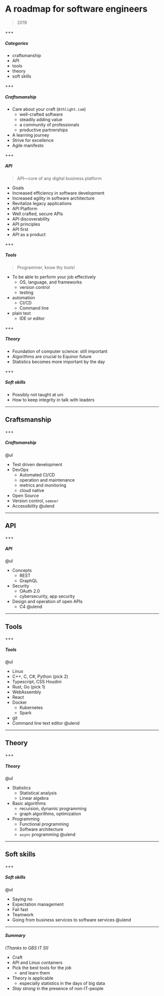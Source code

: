 # A roadmap for software engineers

> 2019

+++

##### Categories

* craftsmanship
* API
* tools
* theory
* soft skills

+++

##### Craftsmanship

* Care about your craft (`8thlight.com`)
  * well-crafted software
  * steadily adding value
  * a community of professionals
  * productive partnerships
* A learning journey
* Strive for excellence
* Agile manifesto


+++

##### API

> API—core of any digital business platform

* Goals
 * Increased efficiency in software development
 * Increased agility in software architecture
 * Revitalize legacy applications
* API Platform
 * Well crafted, secure APIs
 * API discoverability
* API principles
 * API first
 * API as a product


+++

##### Tools

> Programmer, know thy tools!

* To be able to perform your job effectively
  * OS, language, and frameworks
  * version control
  * testing
* automation
  * CI/CD
  * Command line
* plain text
  * IDE or editor


+++
##### Theory

* Foundation of computer science: still important
* Algorithms are crucial to Equinor future
* Statistics becomes more important by the day

+++
##### Soft skills

* Possibly not taught at uni
* How to keep integrity in talk with leaders



---
## Craftsmanship
+++

##### Craftsmanship

@ul
* Test driven development
* DevOps
  * Automated CI/CD
  * operation and maintenance
  * metrics and monitoring
  * cloud native
* Open Source
* Version control, `semver`
* Accessibility
@ulend


---
## API
+++
##### API

@ul
* Concepts
  * REST
  * GraphQL
* Security
  * OAuth 2.0
  * cybersecurity, app security
* Design and operation of open APIs
  * C4
@ulend

---
## Tools
+++
##### Tools

@ul
* Linux
* C++, C, C#, Python (pick 2)
* Typescript, CSS Houdini
* Rust, Go (pick 1)
* WebAssembly
* React
* Docker
  * Kubernetes
  * Spark
* git
* Command line text editor
@ulend


---
## Theory
+++
##### Theory

@ul
* Statistics
  * Statistical analysis
  * Linear algebra
* Basic algorithms
  * recursion, dynamic programming
  * graph algorithms, optimization
* Programming
  * Functional programming
  * Software architecture
  * `async` programming
@ulend


---
## Soft skills
+++
##### Soft skills

@ul
* Saying no
* Expectation management
* Fail fast
* Teamwork
* Going from business services to software services
@ulend

---

##### Summary

_(Thanks to GBS IT SI)_

* Craft
* API and Linux containers
* Pick the best tools for the job
  * and learn them
* Theory is applicable
  * especially statistics in the days of big data
* _Stay strong_ in the presence of non-IT-people
